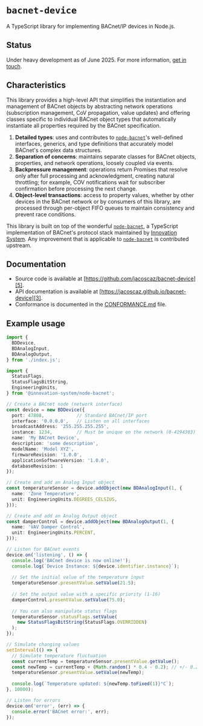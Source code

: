 
# `bacnet-device`

A TypeScript library for implementing BACnet/IP devices in Node.js.

## Status

Under heavy development as of June 2025. For more information, [get in touch][1].

## Characteristics

This library provides a high-level API that simplifies the instantiation and
management of BACnet objects by abstracting network operations (subscription
management, CoV propagation, value updates) and offering classes specific to
individual BACnet object types that automatically instantiate all properties
required by the BACnet specification.

1. **Detailed types**: uses and contributes to [`node-bacnet`][2]'s
   well-defined interfaces, generics, and type definitions that accurately
   model BACnet's complex data structures.
2. **Separation of concerns**: maintains separate classes for BACnet objects,
   properties, and network operations, loosely coupled via events.
3. **Backpressure management**: operations return Promises that resolve only
   after full processing and acknowledgment, creating natural throttling; for 
   example, COV notifications wait for subscriber confirmation before processing
   the next change.
4. **Object-level transactions**: access to property values, whether by other 
   devices in the BACnet network or by consumers of this library, are processed
   through per-object FIFO queues to maintain consistency and prevent race 
   conditions.

This library is built on top of the wonderful [`node-bacnet`][2], a TypeScript
implementation of BACnet's protocol stack maintained by [Innovation System][6].
Any improvement that is applicable to [`node-bacnet`][2] is contributed upstream.

## Documentation

- Source code is available at [https://github.com/jacoscaz/bacnet-device][5].
- API documentation is available at [https://jacoscaz.github.io/bacnet-device][3].
- Conformance is documented in the [CONFORMANCE.md][4] file.

## Example usage

```typescript
import { 
  BDDevice,
  BDAnalogInput,
  BDAnalogOutput,
} from './index.js';

import { 
  StatusFlags,
  StatusFlagsBitString,
  EngineeringUnits,
} from '@innovation-system/node-bacnet';

// Create a BACnet node (network interface)
const device = new BDDevice({
  port: 47808,            // Standard BACnet/IP port
  interface: '0.0.0.0',   // Listen on all interfaces
  broadcastAddress: '255.255.255.255',
  instance: 1234,         // Must be unique on the network (0-4194303)
  name: 'My BACnet Device',
  description: 'some description',
  modelName: 'Model XYZ',
  firmwareRevision: '1.0.0',
  applicationSoftwareVersion: '1.0.0',
  databaseRevision: 1
});

// Create and add an Analog Input object
const temperatureSensor = device.addObject(new BDAnalogInput(1, { 
  name: 'Zone Temperature', 
  unit: EngineeringUnits.DEGREES_CELSIUS,
}));

// Create and add an Analog Output object
const damperControl = device.addObject(new BDAnalogOutput(1, {
  name: 'VAV Damper Control',
  unit: EngineeringUnits.PERCENT,
}));

// Listen for BACnet events
device.on('listening', () => {
  console.log('BACnet device is now online!');
  console.log(`Device Instance: ${device.identifier.instance}`);
  
  // Set the initial value of the temperature input
  temperatureSensor.presentValue.setValue(21.5);
  
  // Set the output value with a specific priority (1-16)
  damperControl.presentValue.setValue(75.0);
  
  // You can also manipulate status flags
  temperatureSensor.statusFlags.setValue(
    new StatusFlagsBitString(StatusFlags.OVERRIDDEN)
  );
});

// Simulate changing values
setInterval(() => {
  // Simulate temperature fluctuation
  const currentTemp = temperatureSensor.presentValue.getValue();
  const newTemp = currentTemp + (Math.random() * 0.4 - 0.2); // +/- 0.2°C
  temperatureSensor.presentValue.setValue(newTemp);
  
  console.log(`Temperature updated: ${newTemp.toFixed(1)}°C`);
}, 10000);

// Listen for errors
device.on('error', (err) => {
  console.error('BACnet error:', err);
});
```

[1]: https://github.com/jacoscaz/bacnet-device
[2]: https://github.com/innovation-system/node-bacnet
[3]: https://jacoscaz.github.io/bacnet-device
[4]: https://github.com/jacoscaz/bacnet-device/blob/main/CONFORMANCE.md
[5]: https://github.com/jacoscaz/bacnet-device
[6]: https://www.innovation-system.it
